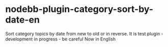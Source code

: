 # nodebb-plugin-category-sort-by-date-en
Sort category topics by date from new to old or in reverse.
It is test plugin - development in progress - be careful
Now in English

